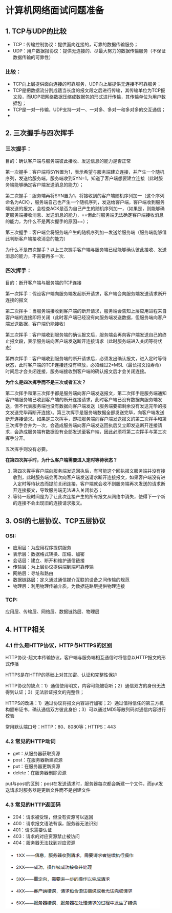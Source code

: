 # 计算机网络面试问题准备

## 1. TCP与UDP的比较

- TCP：传输控制协议：提供面向连接的，可靠的数据传输服务；
- UDP：用户数据报协议：提供无连接的、尽最大努力的数据传输服务（不保证数据传输的可靠性）

### 比较：

- TCP向上层提供面向连接的可靠服务，UDP向上层提供无连接不可靠服务；
- TCP是把数据流分割成适当长度的报文段之后进行传输，其传输单位为TCP报文段，而UDP把网络数据压缩成数据包的形式进行传输，其传输单位为用户数据包；
- TCP是一对一传输，UDP支持一对一、一对多、多对一和多对多的交互通信；
- 

## 2. 三次握手与四次挥手

### 三次握手：

目的：确认客户端与服务端彼此接收、发送信息的能力是否正常

第一次握手：客户端将SYN置为1，表示希望与服务端建立连接，并产生一个随机序列，发送给服务端，服务端收到SYN=1，知道了客户端想要建立连接（此时服务端能够确定客户端发送消息的能力）；

第二次握手：服务端再将SYN置为1，将接收到的客户端随机序列加一（这个序列命名为ACK），服务端自己也产生一个随机序列，发送给客户端，客户端收到服务端发送的报文，会检查ACK是否为自己产生的随机序列加一，（如果是，则能够确定服务端接收消息、发送消息的能力，==但此时服务端无法确定客户端接收消息的能力，为什么不是两次握手的原因==）；

第三次握手：客户端会将服务端产生的随机序列加一发送给服务端（服务端能够借此判断客户端接收消息的能力）

为什么不是四次握手？以上三次握手客户端与服务端已经能够确认彼此接收、发送消息的能力，不需要再多一次.

### 四次挥手：

目的：断开客户端与服务端的TCP连接

第一次挥手：假设客户端向服务端发起断开请求，客户端会向服务端发送请求断开连接的报文

第二次挥手：当服务端接收到客户端的断开请求，服务端会告知上层应用进程来自客户端的连接即将关闭（此时客户端已经没有向服务端发送数据，但服务端向客户端发送数据，客户端仍能接收）

第三次挥手：客户端收到服务端的确认报文后，服务端会再向客户端发送自己的终止报文段，表示服务端向客户端发送断开连接请求（此时服务端进入关闭等待状态）

第四次挥手：客户端收到服务端的断开请求后，必须发出确认报文，进入定时等待状态，此时客户端的TCP连接还没有释放，必须经过2*MSL（最长报文段寿命）时间后才会关闭连接，服务端接收到客户端的确认报文后才会关闭连接。

**为什么是四次挥手而不是三次或者五次？**

第二次挥手和第三次挥手都是服务端向客户端发送报文，第二次挥手是服务端通知客户端服务端已收到客户端的断开连接请求，此时客户端已没有数据向服务端发送，但不代表服务端也没有数据向客户端发送（服务端要把剩余没有发送完毕的报文发送完毕再断开连接）。第三次挥手是服务端数据全部发送完毕，向客户端发送断开连接请求。如果是三次挥手，即把服务端向客户端发送报文的第二次挥手和第三次挥手合并为一次，会造成服务端向客户端发送回执后又立即发送断开连接请求，会造成服务端有数据没有全部发送至客户端，因此必须将第二次挥手与第三次挥手分开。

五次挥手则没有必要。

**在第四次挥手时，为什么客户端需要进入定时等待状态？**

1. 第四次挥手客户端向服务端发送回执后，有可能这个回执报文服务端并没有接收到，此时服务端会再次向客户端发送请求断开连接报文，如果客户端没有进入定时等待状态而提前关闭连接，客户端就会收不到服务端再次发送的请求断开连接报文，导致服务端无法进入关闭状态；
2. 等待一段时间是为了让此次连接产生的所有报文从网络中消失，使得下一个新的连接不会出现旧的连接请求报文。

## 3. OSI的七层协议、TCP五层协议

### OSI:

- 应用层：为应用程序提供服务
- 表示层：数据格式转换、压缩、加密
- 会话层：建立、断开和维护通信链接
- 传输层：为上层协议提供端到端可靠传输
- 网络层：寻址和路由
- 数据链路层：定义通过通信媒介互联的设备之间传输的规范
- 物理层：利用物理传输介质，为数据链路层提供物理连接

### TCP:

应用层、传输层、网络层、数据链路层、物理层

## 4. HTTP相关

### 4.1 什么是HTTP协议，HTTP与HTTPS的区别

HTTP协议-超文本传输协议，客户端与服务端相互通信时将信息以HTTP报文的形式传播

HTTPS是在HTTP的基础上对其加密、认证和完整性保护

HTTP协议的缺点：1）通信使用明文，内容可能被窃听；2）通信双方的身份无法得到认证；3）无法验证报文的完整性；

HTTPS的改进：1）通过协议将报文内容进行加密；2）通过值得信任的第三方机构颁布证书，确认通信双方彼此身份；3）可以通过MD5等散列码对通信内容进行校验

常用默认端口号：HTTP：80、8080等；HTTPS：443

### 4.2 常见的HTTP动词

- get：从服务器获取资源
- post：在服务器新建资源
- put：在服务器更新资源
- delete：在服务器删除资源

put与post的区别：post在发送请求时，服务器每次都会新建一个文件，而put发送请求时服务器是更新文件而不是创建文件

### 4.3 常见的HTTP返回码

- 204：请求被受理，但没有资源可以返回
- 400：请求报文语法有误，服务器无法识别
- 401：请求需要认证
- 403：请求的对应资源禁止被访问
- 404：服务器无法找到对应资源

![image-20210907164432703](计算机网络.assets/image-20210907164432703.png)



